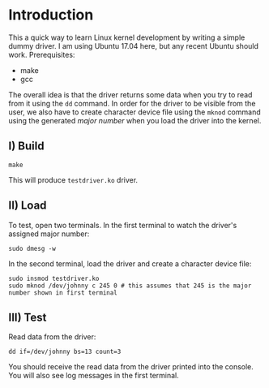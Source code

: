 # Introduction
This a quick way to learn Linux kernel development by writing a simple dummy driver. I am using Ubuntu 17.04 here, but any recent Ubuntu 
should work. Prerequisites:
- make
- gcc

The overall idea is that the driver returns some data when you try to read from it using the `dd` command. In order for the driver to be 
visible from the user, we also have to create character device file using the `mknod` command using the generated *major number* when you
load the driver into the kernel. 

## I) Build
```
make
```
This will produce `testdriver.ko` driver.

## II) Load
To test, open two terminals. In the first terminal to watch the driver's assigned major number:
```
sudo dmesg -w
```

In the second terminal, load the driver and create a character device file:
```
sudo insmod testdriver.ko 
sudo mknod /dev/johnny c 245 0 # this assumes that 245 is the major number shown in first terminal
```

## III) Test
Read data from the driver:
```
dd if=/dev/johnny bs=13 count=3
```

You should receive the read data from the driver printed into the console. You will also see log messages in
the first terminal.
